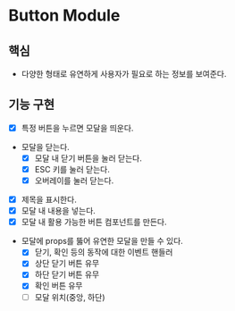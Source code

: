 # Button Module

## 핵심

- 다양한 형태로 유연하게 사용자가 필요로 하는 정보를 보여준다.

## 기능 구현

- [x] 특정 버튼을 누르면 모달을 띄운다.
- 모달을 닫는다.
  - [x] 모달 내 닫기 버튼을 눌러 닫는다.
  - [x] ESC 키를 눌러 닫는다.
  - [x] 오버레이를 눌러 닫는다.
- [x] 제목을 표시한다.
- [x] 모달 내 내용을 넣는다.
- [x] 모달 내 활용 가능한 버튼 컴포넌트를 만든다.
- 모달에 props를 뚫어 유연한 모달을 만들 수 있다.
  - [x] 닫기, 확인 등의 동작에 대한 이벤트 핸들러
  - [x] 상단 닫기 버튼 유무
  - [x] 하단 닫기 버튼 유무
  - [x] 확인 버튼 유무
  - [ ] 모달 위치(중앙, 하단)
